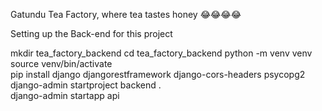 
Gatundu Tea Factory, where tea tastes honey 😂😂😂😂

Setting up the Back-end for this project

mkdir tea_factory_backend 
cd tea_factory_backend
python -m venv venv   
source venv/bin/activate    
pip install django djangorestframework django-cors-headers psycopg2    
django-admin startproject backend .   
django-admin startapp api  
